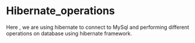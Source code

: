 # Hibernate_operations
Here , we are using hibernate to connect to MySql and performing different operations on database using hibernate framework.

